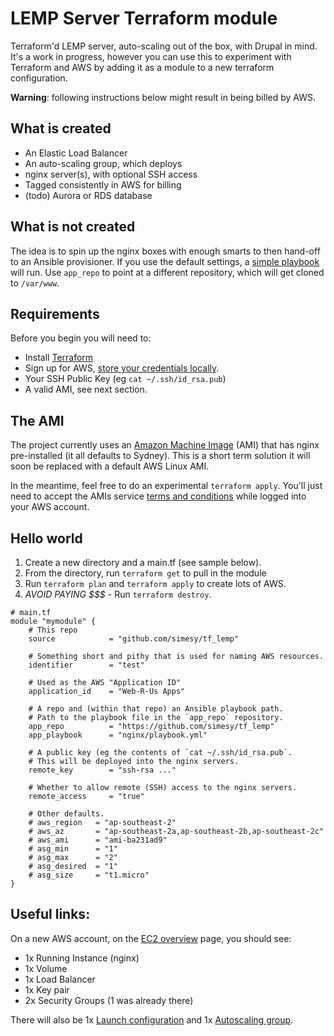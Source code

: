 # LEMP Server Terraform module

Terraform'd LEMP server, auto-scaling out of the box, with Drupal in mind. It's a work in progress, however
you can use this to experiment with Terraform and AWS by adding it as a module to a new terraform configuration.

**Warning**: following instructions below might result in being billed by AWS.

## What is created

* An Elastic Load Balancer
* An auto-scaling group, which deploys
* nginx server(s), with optional SSH access
* Tagged consistently in AWS for billing
* (todo) Aurora or RDS database

## What is not created

The idea is to spin up the nginx boxes with enough smarts to then hand-off to an
Ansible provisioner. If you use the default settings, a [simple playbook](https://github.com/simesy/tf_lemp/blob/master/nginx/playbook.yml) will run. Use `app_repo` to point at a different repository, which will
get cloned to `/var/www`.

## Requirements

Before you begin you will need to:

* Install [Terraform](https://www.terraform.io/intro/getting-started/install.html)
* Sign up for AWS, [store your credentials locally](http://docs.aws.amazon.com/sdk-for-net/v2/developer-guide/net-dg-config-creds.html#creds-file).
* Your SSH Public Key (eg `cat ~/.ssh/id_rsa.pub`)
* A valid AMI, see next section.

## The AMI

The project currently uses an [Amazon Machine Image](https://aws.amazon.com/marketplace/pp/B01N0MCONW)
(AMI) that has nginx pre-installed (it all defaults to Sydney). This is a short term solution it will soon
be replaced with a default AWS Linux AMI.

In the meantime, feel free to do an experimental `terraform apply`. You'll just need to
accept the AMIs service [terms and conditions](https://aws.amazon.com/marketplace/fulfillment?productId=7dc83b25-1a57-418d-acea-06bd8e0855fb&ref_=dtl_psb_continue&region=ap-southeast-2#manual-launch)
while logged into your AWS account. 

## Hello world

1. Create a new directory and a main.tf (see sample below).
2. From the directory, run `terraform get` to pull in the module
3. Run `terraform plan` and `terraform apply` to create lots of AWS.
4. *AVOID PAYING $$$* - Run `terraform destroy`.

```
# main.tf
module "mymodule" {
    # This repo
    source            = "github.com/simesy/tf_lemp"

    # Something short and pithy that is used for naming AWS resources.
    identifier        = "test"

    # Used as the AWS "Application ID"
    application_id    = "Web-R-Us Apps"

    # A repo and (within that repo) an Ansible playbook path.
    # Path to the playbook file in the `app_repo` repository.
    app_repo          = "https://github.com/simesy/tf_lemp"
    app_playbook      = "nginx/playbook.yml"
    
    # A public key (eg the contents of `cat ~/.ssh/id_rsa.pub`.
    # This will be deployed into the nginx servers.
    remote_key        = "ssh-rsa ..."

    # Whether to allow remote (SSH) access to the nginx servers.
    remote_access     = "true"
    
    # Other defaults.
    # aws_region   = "ap-southeast-2"
    # aws_az       = "ap-southeast-2a,ap-southeast-2b,ap-southeast-2c"
    # aws_ami      = "ami-ba231ad9"
    # asg_min      = "1"
    # asg_max      = "2"
    # asg_desired  = "1"
    # asg_size     = "t1.micro"
}
```

## Useful links:

On a new AWS account, on the [EC2 overview](https://ap-southeast-2.console.aws.amazon.com/ec2/v2/home?region=ap-southeast-2#)
page, you should see: 
* 1x Running Instance (nginx)
* 1x Volume
* 1x Load Balancer
* 1x Key pair
* 2x Security Groups (1 was already there)

There will also be 1x [Launch configuration](https://ap-southeast-2.console.aws.amazon.com/ec2/autoscaling/home?region=ap-southeast-2#LaunchConfigurations:) and 1x [Autoscaling group](https://ap-southeast-2.console.aws.amazon.com/ec2/autoscaling/home?region=ap-southeast-2#AutoScalingGroups:view=details).


